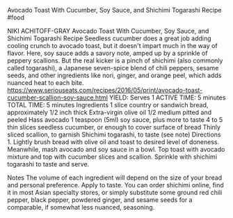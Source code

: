 Avocado Toast With Cucumber, Soy Sauce, and Shichimi Togarashi Recipe
#food 

NIKI ACHITOFF-GRAY
Avocado Toast With Cucumber, Soy Sauce, and Shichimi Togarashi Recipe
Seedless cucumber does a great job adding cooling crunch to avocado toast, but it doesn't impart much in the way of flavor. Here, soy sauce adds a savory note, amped up by a sprinkle of peppery scallions. But the real kicker is a pinch of shichimi (also commonly called togarashi), a Japanese seven-spice blend of chili peppers, sesame seeds, and other ingredients like nori, ginger, and orange peel, which adds nuanced heat to each bite.
https://www.seriouseats.com/recipes/2016/05/print/avocado-toast-cucumber-scallion-soy-sauce.html
YIELD:
Serves 1
ACTIVE TIME:
5 minutes
TOTAL TIME:
5 minutes
Ingredients
1 slice country or sandwich bread, approximately 1/2 inch thick
Extra-virgin olive oil
1/2 medium pitted and peeled Hass avocado
1 teaspoon (5ml) soy sauce, plus more to taste
4 to 5 thin slices seedless cucumber, or enough to cover surface of bread
Thinly sliced scallion, to garnish
Shichimi togarashi, to taste (see note)
Directions
1.
Lightly brush bread with olive oil and toast to desired level of doneness. Meanwhile, mash avocado and soy sauce in a bowl. Top toast with avocado mixture and top with cucumber slices and scallion. Sprinkle with shichimi togarashi to taste and serve.

Notes
The volume of each ingredient will depend on the size of your bread and personal preference. Apply to taste. You can order shichimi online, find it in most Asian specialty stores, or simply substitute some ground red chili pepper, black pepper, powdered ginger, and sesame seeds for a comparable, if somewhat less nuanced, seasoning.